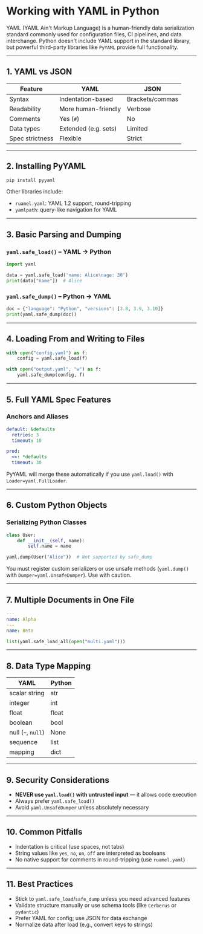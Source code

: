# Working with YAML in Python

YAML (YAML Ain't Markup Language) is a human-friendly data serialization standard commonly used for configuration files, CI pipelines, and data interchange. Python doesn't include YAML support in the standard library, but powerful third-party libraries like `PyYAML` provide full functionality.

---

## 1. YAML vs JSON

| Feature         | YAML                 | JSON            |
| --------------- | -------------------- | --------------- |
| Syntax          | Indentation-based    | Brackets/commas |
| Readability     | More human-friendly  | Verbose         |
| Comments        | Yes (`#`)            | No              |
| Data types      | Extended (e.g. sets) | Limited         |
| Spec strictness | Flexible             | Strict          |

---

## 2. Installing PyYAML

```bash
pip install pyyaml
```

Other libraries include:

* `ruamel.yaml`: YAML 1.2 support, round-tripping
* `yamlpath`: query-like navigation for YAML

---

## 3. Basic Parsing and Dumping

### `yaml.safe_load()` – YAML → Python

```python
import yaml

data = yaml.safe_load('name: Alice\nage: 30')
print(data["name"])  # Alice
```

### `yaml.safe_dump()` – Python → YAML

```python
doc = {"language": "Python", "versions": [3.8, 3.9, 3.10]}
print(yaml.safe_dump(doc))
```

---

## 4. Loading From and Writing to Files

```python
with open("config.yaml") as f:
    config = yaml.safe_load(f)

with open("output.yaml", "w") as f:
    yaml.safe_dump(config, f)
```

---

## 5. Full YAML Spec Features

### Anchors and Aliases

```yaml
default: &defaults
  retries: 3
  timeout: 10

prod:
  <<: *defaults
  timeout: 30
```

PyYAML will merge these automatically if you use `yaml.load()` with `Loader=yaml.FullLoader`.

---

## 6. Custom Python Objects

### Serializing Python Classes

```python
class User:
    def __init__(self, name):
        self.name = name

yaml.dump(User("Alice"))  # Not supported by safe_dump
```

You must register custom serializers or use unsafe methods (`yaml.dump()` with `Dumper=yaml.UnsafeDumper`). Use with caution.

---

## 7. Multiple Documents in One File

```yaml
---
name: Alpha
---
name: Beta
```

```python
list(yaml.safe_load_all(open("multi.yaml")))
```

---

## 8. Data Type Mapping

| YAML               | Python |
| ------------------ | ------ |
| scalar string      | str    |
| integer            | int    |
| float              | float  |
| boolean            | bool   |
| null (`~`, `null`) | None   |
| sequence           | list   |
| mapping            | dict   |

---

## 9. Security Considerations

* **NEVER use `yaml.load()` with untrusted input** — it allows code execution
* Always prefer `yaml.safe_load()`
* Avoid `yaml.UnsafeDumper` unless absolutely necessary

---

## 10. Common Pitfalls

* Indentation is critical (use spaces, not tabs)
* String values like `yes`, `no`, `on`, `off` are interpreted as booleans
* No native support for comments in round-tripping (use `ruamel.yaml`)

---

## 11. Best Practices

* Stick to `yaml.safe_load`/`safe_dump` unless you need advanced features
* Validate structure manually or use schema tools (like `Cerberus` or `pydantic`)
* Prefer YAML for config; use JSON for data exchange
* Normalize data after load (e.g., convert keys to strings)

